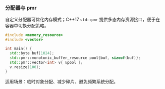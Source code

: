 ### 分配器与 pmr

自定义分配器可优化内存模式；C++17 `std::pmr` 提供多态内存资源接口，便于在容器中切换分配策略。

```cpp
#include <memory_resource>
#include <vector>

int main() {
  std::byte buf[1024];
  std::pmr::monotonic_buffer_resource pool{buf, sizeof(buf)};
  std::pmr::vector<int> v{ &pool };
  v.resize(100);
}
```

适用场景：临时对象分配、减少碎片、避免频繁系统分配。

